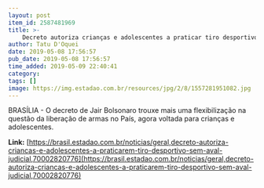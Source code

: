 ```yaml
---
layout: post
item_id: 2587481969
title: >-
    Decreto autoriza crianças e adolescentes a praticar tiro desportivo sem aval judicial
author: Tatu D'Oquei
date: 2019-05-08 17:56:57
pub_date: 2019-05-08 17:56:57
time_added: 2019-05-09 22:40:41
category: 
tags: []
image: https://img.estadao.com.br/resources/jpg/2/8/1557281951082.jpg
---
```


BRASÍLIA - O decreto de Jair Bolsonaro trouxe mais uma flexibilização na questão da liberação de armas no País, agora voltada para crianças e adolescentes.

**Link:** [https://brasil.estadao.com.br/noticias/geral,decreto-autoriza-criancas-e-adolescentes-a-praticarem-tiro-desportivo-sem-aval-judicial,70002820776](https://brasil.estadao.com.br/noticias/geral,decreto-autoriza-criancas-e-adolescentes-a-praticarem-tiro-desportivo-sem-aval-judicial,70002820776)

